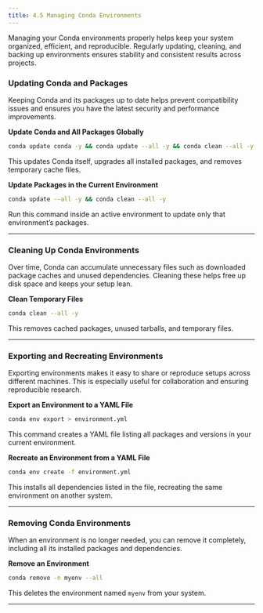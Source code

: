```yaml
---
title: 4.5 Managing Conda Environments
---
```


Managing your Conda environments properly helps keep your system organized, efficient, and reproducible. Regularly updating, cleaning, and backing up environments ensures stability and consistent results across projects.

### Updating Conda and Packages

Keeping Conda and its packages up to date helps prevent compatibility issues and ensures you have the latest security and performance improvements.

**Update Conda and All Packages Globally**
```bash
conda update conda -y && conda update --all -y && conda clean --all -y
````

This updates Conda itself, upgrades all installed packages, and removes temporary cache files.

**Update Packages in the Current Environment**

```bash
conda update --all -y && conda clean --all -y
```

Run this command inside an active environment to update only that environment’s packages.

---

### Cleaning Up Conda Environments

Over time, Conda can accumulate unnecessary files such as downloaded package caches and unused dependencies. Cleaning these helps free up disk space and keeps your setup lean.

**Clean Temporary Files**

```bash
conda clean --all -y
```

This removes cached packages, unused tarballs, and temporary files.

---

### Exporting and Recreating Environments

Exporting environments makes it easy to share or reproduce setups across different machines. This is especially useful for collaboration and ensuring reproducible research.

**Export an Environment to a YAML File**

```bash
conda env export > environment.yml
```

This command creates a YAML file listing all packages and versions in your current environment.

**Recreate an Environment from a YAML File**

```bash
conda env create -f environment.yml
```

This installs all dependencies listed in the file, recreating the same environment on another system.

---

### Removing Conda Environments

When an environment is no longer needed, you can remove it completely, including all its installed packages and dependencies.

**Remove an Environment**

```bash
conda remove -n myenv --all
```

This deletes the environment named `myenv` from your system.

---